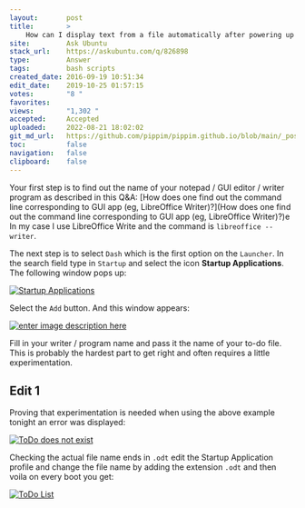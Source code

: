 ```yaml
---
layout:       post
title:        >
    How can I display text from a file automatically after powering up my computer, in text editor or terminal?
site:         Ask Ubuntu
stack_url:    https://askubuntu.com/q/826898
type:         Answer
tags:         bash scripts
created_date: 2016-09-19 10:51:34
edit_date:    2019-10-25 01:57:15
votes:        "8 "
favorites:    
views:        "1,302 "
accepted:     Accepted
uploaded:     2022-08-21 18:02:02
git_md_url:   https://github.com/pippim/pippim.github.io/blob/main/_posts/2016/2016-09-19-How-can-I-display-text-from-a-file-automatically-after-powering-up-my-computer_-in-text-editor-or-terminal_.md
toc:          false
navigation:   false
clipboard:    false
---
```


Your first step is to find out the name of your notepad / GUI editor / writer program as described in this Q&A: [How does one find out the command line corresponding to GUI app (eg, LibreOffice Writer)?](How does one find out the command line corresponding to GUI app (eg, LibreOffice Writer)?)e In my case I use LibreOffice Write and the command is `libreoffice --writer`.

The next step is to select `Dash` which is the first option on the `Launcher`. In the search field type in `Startup` and select the icon **Startup Applications**. The following window pops up: 

[![Startup Applications][1]][1]

Select the `Add` button. And this window appears:

[![enter image description here][2]][2]

Fill in your writer / program name and pass it the name of your to-do file. This is probably the hardest part to get right and often requires a little experimentation.

## Edit 1


Proving that experimentation is needed when using the above example tonight an error was displayed:

[![ToDo does not exist][3]][3]

Checking the actual file name ends in `.odt` edit the Startup Application profile and change the file name by adding the extension `.odt` and then voila on every boot you get:

[![ToDo List][4]][4]


  [1]: http://i.stack.imgur.com/zseqym.png
  [2]: http://i.stack.imgur.com/KBcwhm.png
  [3]: http://i.stack.imgur.com/ScnJam.png
  [4]: http://i.stack.imgur.com/4OaV6l.png
